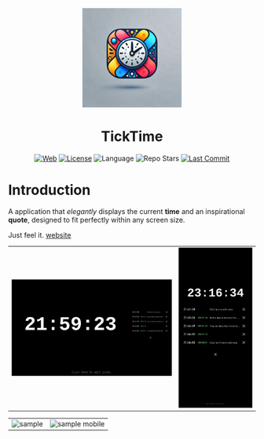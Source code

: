 <div align="center">
  <img src="https://github.com/xj63/TickTime/raw/main/public/ticktime.jpg" width="40%">
</div>

<h1 align="center">TickTime</h1>

<div align="center">

[![Web](https://img.shields.io/badge/Website-ticktime.xj63.fun-blue?style=flat-square&color=purple)](https://ticktime.xj63.fun)
[![License](https://img.shields.io/github/license/xj63/TickTime?style=flat-square&label=License)](./LICENSE)
![Language](https://img.shields.io/badge/Language-vue-lightgreen?style=flat-square)
![Repo Stars](https://img.shields.io/github/stars/xj63/TickTime?style=flat-square&label=%E2%9C%A8%20Stars)
[![Last Commit](https://img.shields.io/github/last-commit/xj63/TickTime?style=flat-square&label=%F0%9F%94%A5%20Last%20commit&color=orange)](https://github.com/xj63/TickTime/activity)

</div>

# Introduction

A application that _elegantly_ displays the current **time** and an inspirational **quote**, designed to fit perfectly within any screen size.

Just feel it. [website](https://ticktime.xj63.fun/?quote=Click+here+to+edit+quote.&records=2024-12-18T13.41.50Z_Click+here+to+edit+notes.%7E2024-12-18T13.43.26Z_All+the+data+is+stored+in+the+URL+link.%7E2024-12-18T13.44.49Z_You+can+share+this+link+to+your+friends+to+get+the+same+page.%7E2024-12-18T13.46.02Z%7E2024-12-18T13.46.03Z_Click+right+time+to+add+snap.)

<table>
  <tr>
    <td><img src="https://github.com/xj63/TickTime/raw/main/docs.assets/complex.png" style="max-width: 100%; height: auto;" alt="complex"></td>
    <td><img src="https://github.com/xj63/TickTime/raw/main/docs.assets/complex-mobile.png" style="max-width: 100%; height: auto;" alt="complex mobile"></td>
  </tr>
</table>
<table>
  <tr>
    <td><img src="https://github.com/xj63/TickTime/raw/main/docs.assets/sample.png" style="max-width: 100%; height: auto;" alt="sample"></td>
    <td><img src="https://github.com/xj63/TickTime/raw/main/docs.assets/sample-mobile.png" style="max-width: 100%; height: auto;" alt="sample mobile"></td>
  </tr>
</table>
